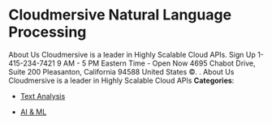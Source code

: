 # Cloudmersive Natural Language Processing


About Us Cloudmersive is a leader in Highly Scalable Cloud APIs. Sign Up 1-415-234-7421 9 AM - 5 PM Eastern Time - Open Now 4695 Chabot Drive, Suite 200 Pleasanton, California 94588 United States ©. .  About Us Cloudmersive is a leader in Highly Scalable Cloud APIs
**Categories**:

- [Text Analysis](https://github/awesome-apis/awesome-apis#text-analysis)

- [AI & ML](https://github/awesome-apis/awesome-apis#ai-and-ml)




